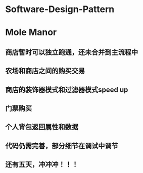 # Software-Design-Pattern  #
<h1>Mole Manor</h1>  
<h2>商店暂时可以独立跑通，还未合并到主流程中</h2>
<h2>农场和商店之间的购买交易</h2>
<h2>商店的装饰器模式和过滤器模式speed up</h2>
<h2>门票购买</h2>
<h2>个人背包返回属性和数据</h2>
<h2>代码仍需完善，部分细节在调试中调节</h2>
<h2>还有五天，冲冲冲！！！</h2>